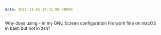 ```yaml
---
date: 2021-11-02 14:11:00 +0900
---
```


Why does using `~` in my GNU Screen configuration file work fine on macOS in bash but not in zsh?
